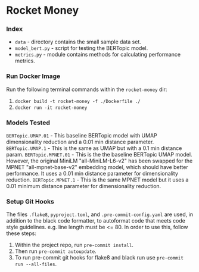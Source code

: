 # Rocket Money

### Index

- `data` - directory contains the small sample data set.
- `model_bert.py` - script for testing the BERTopic model.
- `metrics.py` - module contains methods for calculating performance metrics.

### Run Docker Image

Run the following terminal commands within the `rocket-money` dir:

1. `docker build -t rocket-money -f ./Dockerfile ./`
2. `docker run -it rocket-money`

### Models Tested

`BERTopic.UMAP.01` - This baseline BERTopic model with UMAP dimensionality
reduction and a 0.01 min distance parameter.
`BERTopic.UMAP.1` - This is the same as UMAP but with a 0.1 min distance param.
`BERTopic.MPNET.01` - This is the the baseline BERTopic UMAP model. However, the 
original MiniLM "all-MiniLM-L6-v2" has been swapped for the MPNET
"all-mpnet-base-v2" embedding model, which should have better performance. It
uses a 0.01 min distance parameter for dimensionality reduction.
`BERTopic.MPNET.1` - This is the same MPNET model but it uses a 0.01 minimum
distance parameter for dimensionality reduction.

### Setup Git Hooks

The files `.flake8`, `pyproject.toml`, and `.pre-commit-config.yaml` are used, 
in addition to the black code formatter, to autoformat code that meets code
style guidelines. e.g. line length must be <= 80. In order to use this, follow 
these steps:

1. Within the project repo, run `pre-commit install`.
2. Then run `pre-commit autoupdate`.
3. To run pre-commit git hooks for flake8 and black run use 
`pre-commit run --all-files`.